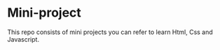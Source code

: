# Mini-project
This repo consists of mini projects you can refer to learn Html, Css and Javascript.
